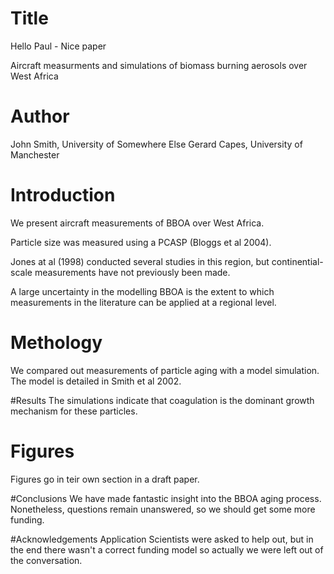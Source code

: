 # Title
Hello Paul - Nice paper

Aircraft measurments and simulations of biomass burning aerosols over West Africa

# Author
John Smith, University of Somewhere Else
Gerard Capes, University of Manchester

# Introduction
We present aircraft measurements of BBOA over West Africa.

Particle size was measured using a PCASP (Bloggs et al 2004).

Jones at al (1998) conducted several studies in this region, but continential-scale measurements have not previously been made.

A large uncertainty in the modelling BBOA is the extent to which measurements in the literature can be applied at a regional level.

# Methology
We compared out measurements of particle aging with a model simulation. 
The model is detailed in Smith et al 2002.

#Results
The simulations indicate that coagulation is the dominant growth mechanism for these particles.

# Figures
Figures go in teir own section in a draft paper.

#Conclusions
We have made fantastic insight into the BBOA aging process.
Nonetheless, questions remain unanswered, so we should get some more funding.

#Acknowledgements
Application Scientists were asked to help out, but in the end there wasn't a correct funding model so actually we were left out of the conversation.
